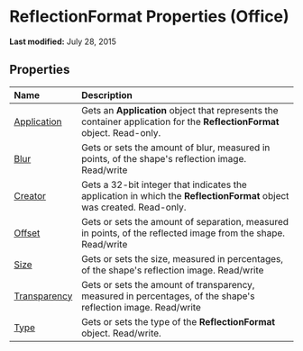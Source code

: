 
# ReflectionFormat Properties (Office)

 **Last modified:** July 28, 2015


## Properties



|**Name**|**Description**|
|:-----|:-----|
| [Application](5f324e5d-b355-ce3a-2c82-143ef1615c66.md)|Gets an  **Application** object that represents the container application for the **ReflectionFormat** object. Read-only.|
| [Blur](f6a91974-6809-a01a-23fa-c8dcda243572.md)|Gets or sets the amount of blur, measured in points, of the shape's reflection image. Read/write|
| [Creator](a2e8bf4f-55a5-fb34-2cdf-438ab3948ba1.md)|Gets a 32-bit integer that indicates the application in which the  **ReflectionFormat** object was created. Read-only.|
| [Offset](bd8528e8-5795-637e-8ef0-6e1d0548e42f.md)|Gets or sets the amount of separation, measured in points, of the reflected image from the shape. Read/write|
| [Size](6e4080f3-55e2-5c44-244a-ecce277477aa.md)|Gets or sets the size, measured in percentages, of the shape's reflection image. Read/write|
| [Transparency](3b3768e8-578c-6060-7c55-8a0934ebe65e.md)|Gets or sets the amount of transparency, measured in percentages, of the shape's reflection image. Read/write|
| [Type](49b23c43-a9b8-34e9-f5e0-c91241cff60a.md)|Gets or sets the type of the  **ReflectionFormat** object. Read/write.|
